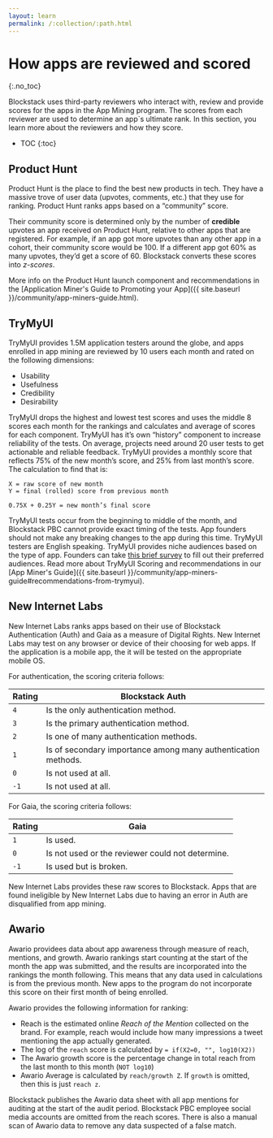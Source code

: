 ```yaml
---
layout: learn
permalink: /:collection/:path.html
---
```

# How apps are reviewed and scored
{:.no_toc}

Blockstack uses third-party reviewers who interact with, review and provide scores for the apps in the App Mining program. The scores from each reviewer are used to determine an app`s ultimate rank. In this section, you learn more about the reviewers and how they score.

* TOC
{:toc}

## Product Hunt

Product Hunt is the place to find the best new products in tech. They have a massive trove of user data (upvotes, comments, etc.) that they use for ranking. Product Hunt ranks apps based on a “community” score.

Their community score is determined only by the number of **credible** upvotes an app received on Product Hunt, relative to other apps that are registered. For example, if an app got more upvotes than any other app in a cohort, their community score would be 100. If a different app got 60% as many upvotes, they’d get a score of 60. Blockstack converts these scores into *z-scores*.

More info on the Product Hunt launch component and recommendations in the [Application Miner's Guide to Promoting your App]({{ site.baseurl }}/community/app-miners-guide.html).  

## TryMyUI

TryMyUI provides 1.5M application testers around the globe, and apps enrolled in app mining are reviewed by 10 users each month and rated on the following dimensions:

* Usability
* Usefulness
* Credibility
* Desirability

TryMyUI drops the highest and lowest test scores and uses the middle 8 scores each month for the rankings and calculates and average of scores for each component. TryMyUI has it’s own “history” component to increase reliability of the tests. On average, projects need around 20 user tests to get actionable and reliable feedback. TryMyUI provides a monthly score that reflects 75% of the new month’s score, and 25% from last month’s score. The calculation to find that is: 

```
X = raw score of new month
Y = final (rolled) score from previous month

0.75X + 0.25Y = new month’s final score
```

TryMyUI tests occur from the beginning to middle of the month, and Blockstack PBC cannot provide exact timing of the tests. App founders should not make any breaking changes to the app during this time. TryMyUI testers are English speaking. TryMyUI provides niche audiences based on the type of app.  Founders can take <a href="https://docs.google.com/forms/d/1y_1i5eTYpUQ0119cUieFaj4B9CPfmJilz9zIM5fGjgU/viewform?edit_requested=true" target="_blank">this brief survey</a> to fill out their preferred audiences.  Read more about TryMyUI Scoring and recommendations in our [App Miner's Guide]({{ site.baseurl }}/community/app-miners-guide#recommendations-from-trymyui). 

## New Internet Labs 

New Internet Labs ranks apps based on their use of Blockstack Authentication (Auth) and Gaia as a measure of Digital Rights. New Internet Labs may test on any browser or device of their choosing for web apps. If the application is a mobile app, the it will be tested on the appropriate mobile OS. 

For authentication, the scoring criteria follows: 

| Rating | Blockstack Auth|
|---|---|
| `4` | Is the only authentication method.|
| `3` |  Is the primary authentication method.|
| `2` | Is one of many authentication methods. |
| `1` | Is of secondary importance among many authentication methods.|
| `0` |  Is not used at all.|
| `-1` |  Is not used at all.|


For Gaia, the scoring criteria follows: 

| Rating | Gaia|
|---|---|
| `1` | Is used. |
| `0` | Is not used or the reviewer could not determine.|
| `-1` | Is used but is broken. |

New Internet Labs provides these raw scores to Blockstack. Apps that are found ineligible by New Internet Labs due to having an error in Auth are disqualified from app mining.  

## Awario 

Awario providees data about app awareness through measure of reach, mentions, and growth. Awario rankings start counting at the start of the month the app was submitted, and the results are incorporated into the rankings the month following. This means that any data used in calculations is from the previous month. New apps to the program do not incorporate this score on their first month of being enrolled. 

Awario provides the following information for ranking: 


- Reach is the estimated online *Reach of the Mention* collected on the brand. For example, reach would include how many impressions a tweet mentioning the app actually generated. 
- The log of the `reach` score is calculated by `= if(X2=0, "", log10(X2))`
- The Awario growth score is the percentage change in total reach from the last month to this month (`NOT log10`)
- Awario Average is calculated by `reach/growth Z`. If `growth` is omitted, then this is just `reach z`.

Blockstack publishes the Awario data sheet with all app mentions for auditing at the start of the audit period. Blockstack PBC employee social media accounts are omitted from the reach scores. There is also a manual scan of Awario data to remove any data suspected of a false match.

